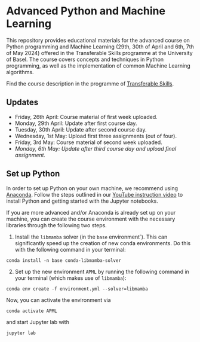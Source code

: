 # Advanced Python and Machine Learning

This repository provides educational materials for the advanced course on Python programming and Machine Learning (29th, 30th of April and 6th, 7th of May 2024) offered in the Transferable Skills programme at the University of Basel. The course covers concepts and techniques in Python programming, as well as the implementation of common Machine Learning algorithms. 


Find the course description in the programme of [Transferable Skills](https://fortbildung.unibas.ch/courses/organizer/scientific-tools/advanced-python-and-machine-learning-298321). 

## Updates

* Friday, 26th April: Course material of first week uploaded.
* Monday, 29th April: Update after first course day.
* Tuesday, 30th April: Update after second course day.
* Wednesday, 1st May: Upload first three assignments (out of four).
* Friday, 3rd May: Course material of second week uploaded.
* *Monday, 6th May: Update after third course day and upload final assignment.*

## Set up Python

In order to set up Python on your own machine, we recommend using [Anaconda](https://www.anaconda.com/products/individual). Follow the steps outlined in our [YouTube instruction video](https://youtu.be/-RJnYbxVZTg) to install Python and getting started with the Jupyter notebooks.

If you are more advanced and/or Anaconda is already set up on your machine, you can create the course environment with the necessary libraries through the following two steps.

1. Install the `libmamba` solver (in the `base` environment`). This can significantly speed up the creation of new conda environments. Do this with the following command in your terminal:

```
conda install -n base conda-libmamba-solver
```

2. Set up the new environment `APML` by running the following command in your terminal (which makes use of `libmamba`):

```
conda env create -f environment.yml --solver=libmamba
``` 

Now, you can activate the environment via

```
conda activate APML
``` 

and start Jupyter lab with

```
jupyter lab
``` 